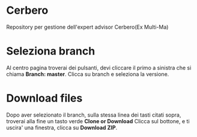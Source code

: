 # Cerbero
Repository per gestione dell'expert advisor Cerbero(Ex Multi-Ma)

# Seleziona branch
Al centro pagina troverai dei pulsanti, devi cliccare il primo a sinistra che si chiama **Branch: master**.
Clicca su branch e seleziona la versione.
# Download files
Dopo aver selezionato il branch, sulla stessa linea dei tasti citati sopra, troverai alla fine un tasto verde 
**Clone or Download**
Clicca sul bottone, e ti uscira' una finestra, clicca su **Download ZIP**.
